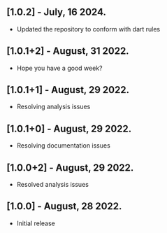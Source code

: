 ## [1.0.2] - July, 16 2024.

* Updated the repository to conform with dart rules

## [1.0.1+2] - August, 31 2022.

* Hope you have a good week?

## [1.0.1+1] - August, 29 2022.

* Resolving analysis issues

## [1.0.1+0] - August, 29 2022.

* Resolving documentation issues

## [1.0.0+2] - August, 29 2022.

* Resolved analysis issues

## [1.0.0] - August, 28 2022.

* Initial release
